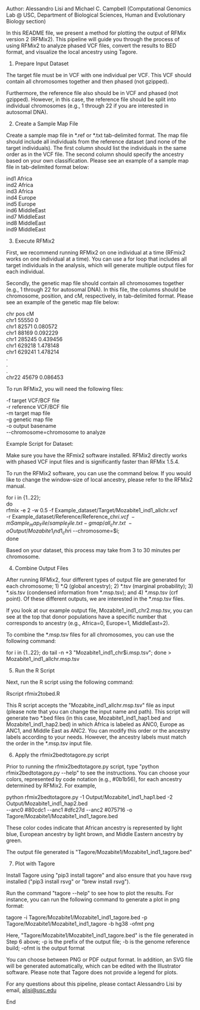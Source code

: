 

Author: Alessandro Lisi and Michael C. Campbell
(Computational Genomics Lab @ USC, Department of Biological Sciences, Human and Evolutionary Biology section)

In this README file, we present a method for plotting the output of RFMix version 2 (RFMix2). This pipeline will guide you through the process of using RFMix2 to analyze phased VCF files, convert the results to BED format, and visualize the local ancestry using Tagore.

1. Prepare Input Dataset

The target file must be in VCF with one individual per VCF. This VCF should contain all chromosomes together and then phased (not gzipped). 

Furthermore, the reference file also should be in VCF and phased (not gzipped). However, in this case, the reference file should be split into individual chromosomes (e.g., 1 through 22 if you are interested in autosomal DNA).


2. Create a Sample Map File

Create a sample map file in *.ref or *.txt tab-delimited format. The map file should include all individuals from the reference dataset (and none of the target individuals). The first column should list the individuals in the same order as in the VCF file. The second column should specify the ancestry based on your own classification. Please see an example of a sample map file in tab-delimited format below:

ind1	Africa \
ind2	Africa \
ind3	Africa \
ind4	Europe \
ind5	Europe \
ind6	MiddleEast \
ind7	MiddleEast \
ind8	MiddleEast \
ind9	MiddleEast 


3. Execute RFMix2

First, we recommend running RFMix2 on one individual at a time (RFmix2 works on one individual at a time). You can use a for loop that includes all target individuals in the analysis, which will generate multiple output files for each individual.

Secondly, the genetic map file should contain all chromosomes together (e.g., 1 through 22 for autosomal DNA). In this file, the columns should be chromosome, position, and cM, respectively, in tab-delimited format. Please see an example of the genetic map file below:

chr	pos	cM\
chr1	55550	0 \
chr1	82571	0.080572 \
chr1	88169	0.092229 \
chr1	285245	0.439456 \
chr1	629218	1.478148 \
chr1	629241	1.478214 \
. \
. \
. \
chr22	45679	0.086453 

To run RFMix2, you will need the following files:

-f target VCF/BCF file\
-r reference VCF/BCF file\
-m target map file\
-g genetic map file\
-o output basename\
--chromosome=chromosome to analyze
	
Example Script for Dataset:

Make sure you have the RFmix2 software installed. RFMix2 directly works with phased VCF input files and is significantly faster than RFMix 1.5.4.

To run the RFMix2 software, you can use the command below. If you would like to change the window-size of local ancestry, please refer to the RFMix2 manual.

for i in {1..22}; \
do \
rfmix -e 2 -w 0.5 -f Example_dataset/Target/Mozabite1_ind1_allchr.vcf \
-r Example_dataset/Reference/Reference_chr$i.vcf \
-m Sample_map_File/sample_file.txt -g map/all_chr.txt\
-o Output/Mozabite1_ind1_chr$i --chromosome=$i; \
done

Based on your dataset, this process may take from 3 to 30 minutes per chromosome.


4. Combine Output Files

After running RFMix2, four different types of output file are generated for each chromosome; 1) *.Q (global ancestry); 2) *.tsv (marginal probability); 3) *.sis.tsv (condensed information from *.msp.tsv); and 4) *.msp.tsv (crf point). Of these different outputs, we are interested in the *.msp.tsv files. 

If you look at our example output file, Mozabite1_ind1_chr2.msp.tsv, you can see at the top that donor populations have a specific number that corresponds to ancestry (e.g., Africa=0, Europe=1, MiddleEast=2).

To combine the *.msp.tsv files for all chromosomes, you can use the following command:

for i in {1..22}; do tail -n +3 "Mozabite1_ind1_chr$i.msp.tsv"; done > Mozabite1_ind1_allchr.msp.tsv


5. Run the R Script

Next, run the R script using the following command:

Rscript rfmix2tobed.R

This R script accepts the "Mozabite_ind1_allchr.msp.tsv" file as input (please note that you can change the input name and path). This script will generate two *.bed files (in this case, Mozabite1_ind1_hap1.bed and Mozabite1_ind1_hap2.bed) in which Africa is labeled as ANC0, Europe as ANC1, and Middle East as ANC2. You can modify this order or the ancestry labels according to your needs. However, the ancestry labels must match the order in the *.msp.tsv input file.


6. Apply the rfmix2bedtotagore.py script

Prior to running the rfmix2bedtotagore.py script, type "python rfmix2bedtotagore.py --help" to see the instructions. You can choose your colors, represented by code notation (e.g., #0b1b56), for each ancestry determined by RFMix2. For example,

python rfmix2bedtotagore.py -1 Output/Mozabite1_ind1_hap1.bed -2 Output/Mozabite1_ind1_hap2.bed \
--anc0 #80cdc1 --anc1 #dfc27d --anc2 #075716 -o Tagore/Mozabite1/Mozabite1_ind1_tagore.bed

These color codes indicate that African ancestry is represented by light blue, European ancestry by light brown, and Middle Eastern ancestry by green.

The output file generated is "Tagore/Mozabite1/Mozabite1_ind1_tagore.bed"


7. Plot with Tagore

Install Tagore using "pip3 install tagore" and also ensure that you have rsvg installed ("pip3 install rsvg" or "brew install rsvg").

Run the command "tagore --help" to see how to plot the results. For instance, you can run the following command to generate a plot in png format:

tagore -i Tagore/Mozabite1/Mozabite1_ind1_tagore.bed -p Tagore/Mozabite1/Mozabite1_ind1_tagore -b hg38 -ofmt png

Here, "Tagore/Mozabite1/Mozabite1_ind1_tagore.bed" is the file generated in Step 6 above; -p is the prefix of the output file; -b is the genome reference build; -ofmt is the output format

You can choose between PNG or PDF output format. In addition, an SVG file will be generated automatically, which can be edited with the Illustrator software. Please note that Tagore does not provide a legend for plots.

For any questions about this pipeline, please contact Alessandro Lisi by email, alisi@usc.edu

End





